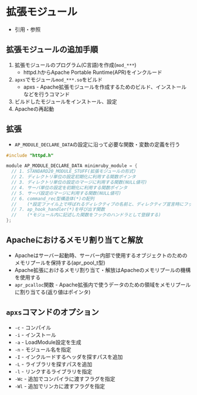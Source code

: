 # 拡張モジュール
- 引用・参照[]()

## 拡張モジュールの追加手順
1. 拡張モジュールのプログラム(C言語)を作成(`mod_***`)
    - httpd.hからApache Portable Runtime(APR)をインクルード
2. `apxs`でモジュール`mod_***.so`をビルド
    - apxs - Apache拡張モジュールを作成するためのビルド、インストールなどを行うコマンド
3. ビルドしたモジュールをインストール、設定
4. Apacheの再起動

## 拡張
- `AP_MODULE_DECLARE_DATA`の設定に沿って必要な関数・変数の定義を行う
```c
#include "httpd.h"

module AP_MODULE_DECLARE_DATA minimruby_module = {
  // 1. STANDARD20_MODULE_STUFF(拡張モジュールの形式)
  // 2. ディレクトリ単位の設定初期化に利用する関数ポインタ
  // 3. ディレクトリ単位の設定のマージに利用する関数(NULL値可)
  // 4. サーバ単位の設定を初期化に利用する関数ポインタ
  // 5. サーバ設定のマージに利用する関数(NULL値可)
  // 6. command_rec型構造体(*)の配列
  //    (*設定ファイル上で呼ばれるディレクティブの名前と、ディレクティブ宣言時にフックする関数を設定する構造体)
  // 7. ap_hook_handler(*)を呼び出す関数
  //    (*モジュール内に記述した関数をフックのハンドラとして登録する)
};
```

## Apacheにおけるメモリ割り当てと解放
- Apacheはサーバー起動時、サーバー内部で使用するオブジェクトのためのメモリプールを保持する(apr_pool_t型)
- Apache拡張におけるメモリ割り当て・解放はApacheのメモリプールの機構を使用する
- `apr_pcalloc`関数 - Apache拡張内で使うデータのための領域をメモリプールに割り当てる(返り値はポインタ)

## `apxs`コマンドのオプション
- `-c`  - コンパイル
- `-i`  - インストール
- `-a`  - LoadModule設定を生成
- `-n`  - モジュール名を指定
- `-I`  - インクルードするヘッダを探すパスを追加
- `-L`  - ライブラリを探すパスを追加
- `-l`  - リンクするライブラリを指定
- `-Wc` - 追加でコンパイラに渡すフラグを指定
- `-Wl` - 追加でリンカに渡すフラグを指定
